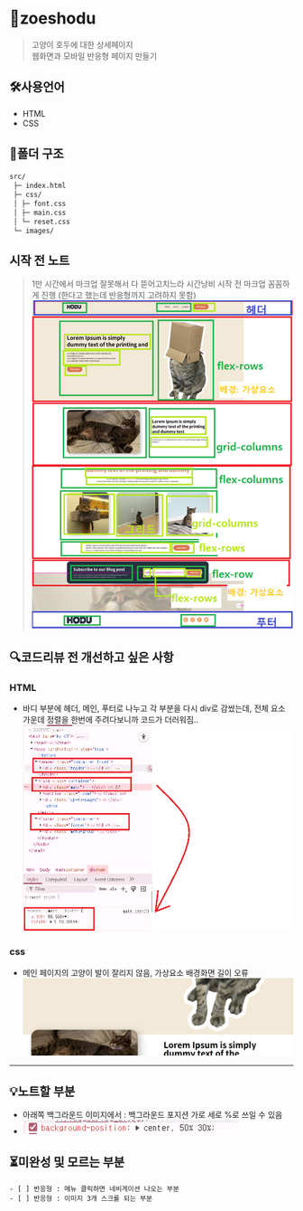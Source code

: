 # 🚀zoeshodu
> 고양이 호두에 대한 상세페이지  
> 웹화면과 모바일 반응형 페이지 만들기
> 
## 🛠️사용언어
- HTML
- CSS

## 📂폴더 구조

```text
src/
 ├─ index.html
 ├─ css/
 │ ├─ font.css
 │ ├─ main.css
 │ └─ reset.css
 └─ images/
```
## 시작 전 노트
> 1만 시간에서 마크업 잘못해서 다 뜯어고치느라 시간낭비
> 시작 전 마크업 꼼꼼하게 진행 (한다고 했는데 반응형까지 고려하지 못함)
![마크업](./note/마크업.png)

## 🔍코드리뷰 전 개선하고 싶은 사항

### HTML
- 바디 부분에 헤더, 메인, 푸터로 나누고 각 부분을 다시 div로 감쌌는데, 전체 요소 가운데 정렬을 한번에 주려다보니까 코드가 더러워짐..
  ![중앙정렬](./note/중앙정렬.png)

### css
- 메인 페이지의 고양이 발이 잘리지 않음, 가상요소 배경화면 길이 오류  
  ![고양이발](./note/고양이발.PNG)
---

## 💡노트할 부분
- 아래쪽 백그라운드 이미지에서 : 백그라운드 포지션 가로 세로 %로 쓰일 수 있음  
- ![포지션](./note/포지션.PNG)

## ⏳미완성 및 모르는 부분
```ul
- [ ] 반응형 : 메뉴 클릭하면 네비게이션 나오는 부분
- [ ] 반응형 : 이미지 3개 스크롤 되는 부분
```
